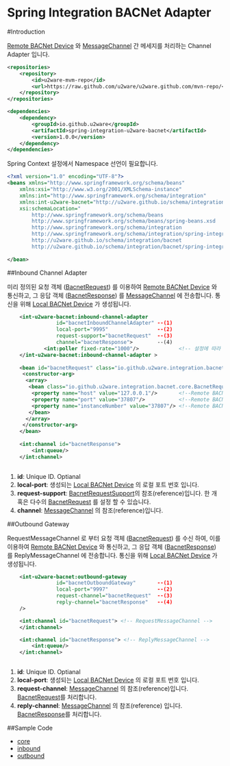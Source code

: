 Spring Integration BACNet Adapter
=================================================

#Introduction 

[Remote BACNet Device](http://www.bacnet.org/) 와 [MessageChannel](http://docs.spring.io/spring-integration/docs/4.2.4.RELEASE/reference/html/messaging-channels-section.html#channel) 간 메세지를 처리하는 Channel Adapter 입니다. 

```xml
<repositories>
    <repository>
        <id>u2ware-mvm-repo</id>
        <url>https://raw.github.com/u2ware/u2ware.github.com/mvn-repo/</url>
    </repository>
</repositories>

<dependencies>
	<dependency>
		<groupId>io.github.u2ware</groupId>
		<artifactId>spring-integration-u2ware-bacnet</artifactId>
		<version>1.0.0</version>
	</dependency>
</dependencies>
```

Spring Context 설정에서 Namespace 선언이 필요합니다.

```xml
<?xml version="1.0" encoding="UTF-8"?>
<beans xmlns="http://www.springframework.org/schema/beans"
	xmlns:xsi="http://www.w3.org/2001/XMLSchema-instance"
	xmlns:int="http://www.springframework.org/schema/integration"
	xmlns:int-u2ware-bacnet="http://u2ware.github.io/schema/integration/bacnet"
	xsi:schemaLocation="
		http://www.springframework.org/schema/beans 
		http://www.springframework.org/schema/beans/spring-beans.xsd
		http://www.springframework.org/schema/integration 
		http://www.springframework.org/schema/integration/spring-integration.xsd
		http://u2ware.github.io/schema/integration/bacnet 
		http://u2ware.github.io/schema/integration/bacnet/spring-integration-bacnet.xsd">
		
</bean>
```

##Inbound Channel Adapter

미리 정의된 요청 객체 ([BacnetRequest](src/main/java/io/github/u2ware/integration/core/inbound/BacnetRequest.java)) 를 이용하여 [Remote BACNet Device](http://www.bacnet.org/) 와 통신하고, 그 응답 객체 ([BacnetResponse](src/main/java/io/github/u2ware/integration/core/inbound/BacnetResponse.java)) 를 [MessageChannel](http://docs.spring.io/spring-integration/docs/4.2.4.RELEASE/reference/html/messaging-channels-section.html#channel) 에 전송합니다. 통신을 위해  [Local BACNet Device](http://www.bacnet.org/) 가 생성됩니다.

```xml
	<int-u2ware-bacnet:inbound-channel-adapter 
				id="bacnetInboundChannelAdapter" --(1)
				local-port="9995"                --(2)
				request-support="bacnetRequest"  --(3)
				channel="bacnetResponse">        --(4)
			<int:poller fixed-rate="1000"/>             <!-- 설정에 따라 통신을 반복 합니다.(polling) -->
	</int-u2ware-bacnet:inbound-channel-adapter >
	
	<bean id="bacnetRequest" class="io.github.u2ware.integration.bacnet.inbound.BacnetRequestSupport">
	 <constructor-arg>
	  <array>
	   <bean class="io.github.u2ware.integration.bacnet.core.BacnetRequest">
	    <property name="host" value="127.0.0.1"/>       <!--Remote BACNet Device 의 ip -->
		<property name="port" value="37807"/>           <!--Remote BACNet Device 의 port -->
		<property name="instanceNumber" value="37807"/> <!--Remote BACNet Device 의 instance number-->
	   </bean>
	  </array>
	 </constructor-arg>
	</bean>
	
	<int:channel id="bacnetResponse">   
		<int:queue/>
	</int:channel>
	              
```
1. **id**:	Unique ID.  Optianal
2. **local-port**: 생성되는 [Local BACNet Device](http://www.bacnet.org/) 의 로컬 포트 번호 입니다.
3. **request-support**:  [BacnetRequestSupport](src/main/java/io/github/u2ware/integration/bacnet/inbound/BacnetRequestSupport.java)의 참조(reference)입니다. 한 개 혹은 다수의 [BacnetRequest](src/main/java/io/github/u2ware/integration/core/inbound/BacnetRequest.java) 를 설정 할 수 있습니다.
4. **channel**: [MessageChannel](http://docs.spring.io/spring-integration/docs/4.2.4.RELEASE/reference/html/messaging-channels-section.html#channel) 의 참조(reference)입니다. 


##Outbound Gateway

RequestMessageChannel 로 부터 요청 객체 ([BacnetRequest](src/main/java/io/github/u2ware/integration/core/inbound/BacnetRequest.java)) 를 수신 하여, 이를 이용하여 [Remote BACNet Device](http://www.bacnet.org/) 와 통신하고, 그 응답 객체 ([BacnetResponse](src/main/java/io/github/u2ware/integration/core/inbound/BacnetResponse.java)) 를 ReplyMessageChannel 에 전송합니다. 통신을 위해  [Local BACNet Device](http://www.bacnet.org/) 가 생성됩니다.

```xml
	<int-u2ware-bacnet:outbound-gateway 
				id="bacnetOutboundGateway"       --(1)      
				local-port="9997"                --(2)           
				request-channel="bacnetRequest"  --(3)
				reply-channel="bacnetResponse"   --(4)
	/>

	<int:channel id="bacnetRequest"> <!-- RequestMessageChannel -->
	</int:channel>

	<int:channel id="bacnetResponse"> <!-- ReplyMessageChannel -->
		<int:queue/>
	</int:channel>
	
```
1. **id**:	Unique ID.  Optianal
2. **local-port**: 생성되는 [Local BACNet Device](http://www.bacnet.org/) 의 로컬 포트 번호 입니다.
3. **request-channel**: [MessageChannel](http://docs.spring.io/spring-integration/docs/4.2.4.RELEASE/reference/html/messaging-channels-section.html#channel) 의 참조(reference)입니다. [BacnetRequest](src/main/java/io/github/u2ware/integration/bacnet/core/BacnetRequest.java)를 처리합니다.
4. **reply-channel**: [MessageChannel](http://docs.spring.io/spring-integration/docs/4.2.4.RELEASE/reference/html/messaging-channels-section.html#channel) 의 참조(reference) 입니다. [BacnetResponse](src/main/java/io/github/u2ware/integration/bacnet/core/BacnetResponse.java)를 처리합니다. 

##Sample Code

* [core](src/test/java/io/github/u2ware/integration/bacnet/core/)
* [inbound](src/test/java/io/github/u2ware/integration/bacnet/inbound/)
* [outbound](src/test/java/io/github/u2ware/integration/bacnet/outbound/)


